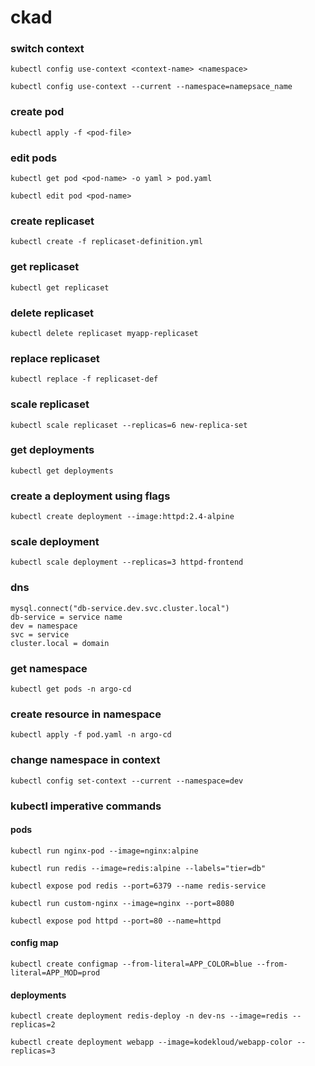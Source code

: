 # ckad
### switch context
```
kubectl config use-context <context-name> <namespace>
```
```
kubectl config use-context --current --namespace=namepsace_name
```

### create pod
```
kubectl apply -f <pod-file>
```
### edit pods
```
kubectl get pod <pod-name> -o yaml > pod.yaml
```
```
kubectl edit pod <pod-name>
```
### create replicaset
```
kubectl create -f replicaset-definition.yml
```
### get replicaset
```
kubectl get replicaset
```
### delete replicaset
```
kubectl delete replicaset myapp-replicaset
```
### replace replicaset
```
kubectl replace -f replicaset-def
```
### scale replicaset
```
kubectl scale replicaset --replicas=6 new-replica-set
```
### get deployments
```
kubectl get deployments
```
### create a deployment using flags
```
kubectl create deployment --image:httpd:2.4-alpine
```
### scale deployment
```
kubectl scale deployment --replicas=3 httpd-frontend
```
### dns
```
mysql.connect("db-service.dev.svc.cluster.local")
db-service = service name
dev = namespace
svc = service
cluster.local = domain
```
### get namespace
```
kubectl get pods -n argo-cd
```
### create resource in namespace
```
kubectl apply -f pod.yaml -n argo-cd
```
### change namespace in context
```
kubectl config set-context --current --namespace=dev
```
### kubectl imperative commands
#### pods
```
kubectl run nginx-pod --image=nginx:alpine
```
```
kubectl run redis --image=redis:alpine --labels="tier=db"
```
```
kubectl expose pod redis --port=6379 --name redis-service
```
```
kubectl run custom-nginx --image=nginx --port=8080
```
```
kubectl expose pod httpd --port=80 --name=httpd
```
#### config map
```
kubectl create configmap --from-literal=APP_COLOR=blue --from-literal=APP_MOD=prod
```
#### deployments
```
kubectl create deployment redis-deploy -n dev-ns --image=redis --replicas=2
```
```
kubectl create deployment webapp --image=kodekloud/webapp-color --replicas=3
```

